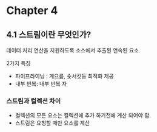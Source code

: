 # Chapter 4

## 4.1 스트림이란 무엇인가?

데이터 처리 연산을 지원하도록 소스에서 추출된 연속된 요소

2가지 특징

* 파이프라이닝 : 게으름, 숏서킷등 최적화 제공 
* 내부 반복: 내부 반복 자

### 스트림과 컬렉션 차이

* 컬렉션의 모든 요소는 컬렉션에 추가 하기전에 계산 되어야 함.
* 스트림은 요청할 때만 요소를 계산

